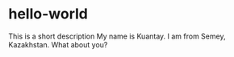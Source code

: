# hello-world
This is a short description
My name is Kuantay. I am from Semey, Kazakhstan. What about you?
